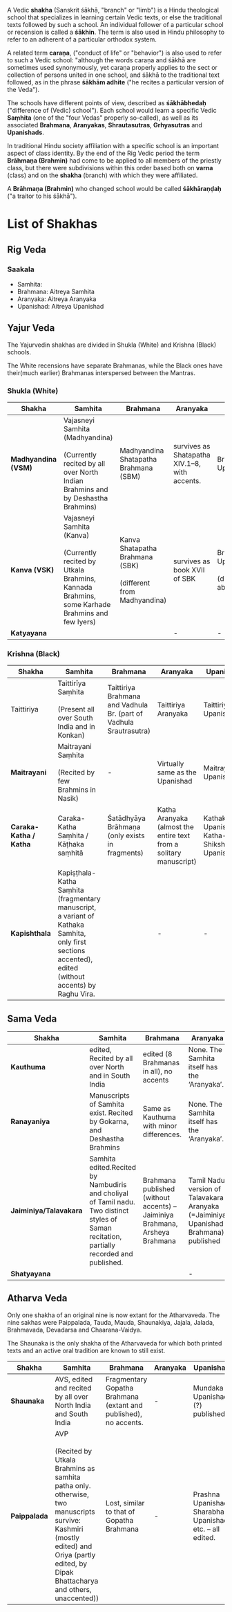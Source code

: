 A Vedic **shakha** (Sanskrit śākhā, "branch" or "limb") is a Hindu theological school that specializes in learning certain Vedic texts, or else the traditional texts followed by such a school. An individual follower of a particular school or recension is called a **śākhin**. The term is also used in Hindu philosophy to refer to an adherent of a particular orthodox system.

A related term **caraṇa**, ("conduct of life" or "behavior") is also used to refer to such a Vedic school: "although the words caraṇa and śākhā are sometimes used synonymously, yet caraṇa properly applies to the sect or collection of persons united in one school, and śākhā to the traditional text followed, as in the phrase **śākhām adhite** ("he recites a particular version of the Veda").

The schools have different points of view, described as **śākhābhedaḥ** ("difference of (Vedic) school"). Each school would learn a specific Vedic **Saṃhita** (one of the "four Vedas" properly so-called), as well as its associated **Brahmana**, **Aranyakas**, **Shrautasutras**, **Grhyasutras** and **Upanishads**.

In traditional Hindu society affiliation with a specific school is an important aspect of class identity. By the end of the Rig Vedic period the term **Brāhmaṇa (Brahmin)** had come to be applied to all members of the priestly class, but there were subdivisions within this order based both on **varna** (class) and on the **shakha** (branch) with which they were affiliated.

A **Brāhmaṇa (Brahmin)** who changed school would be called **śākhāraṇḍaḥ** ("a traitor to his śākhā").
# List of Shakhas
## Rig Veda

### Saakala
- Samhita:
- Brahmana: Aitreya Samhita
- Aranyaka: Aitreya Aranyaka
- Upanishad: Aitreya Upanishad
## Yajur Veda

The Yajurvedin shakhas are divided in Shukla (White) and Krishna (Black) schools.

The White recensions have separate Brahmanas, while the Black ones have their(much earlier) Brahmanas interspersed between the Mantras.
### Shukla (White)

| Shakha                | Samhita                                                                                                                        | Brahmana                                                            | Aranyaka                                      | Upanishad                                              |
| --------------------- | ------------------------------------------------------------------------------------------------------------------------------ | ------------------------------------------------------------------- | --------------------------------------------- | ------------------------------------------------------ |
| **Madhyandina (VSM)** | Vajasneyi Samhita (Madhyandina)<br><br>(Currently recited by all over North Indian Brahmins and by Deshastha Brahmins)         | Madhyandina Shatapatha Brahmana (SBM)                               | survives as Shatapatha XIV.1–8, with accents. | Brihadaranyaka Upanishad                               |
| **Kanva (VSK)**       | Vajasneyi Samhita (Kanva)<br><br>(Currently recited by Utkala Brahmins, Kannada Brahmins, some Karhade Brahmins and few Iyers) | Kanva Shatapatha Brahmana (SBK)<br><br>(different from Madhyandina) | survives as book XVII of SBK                  | Brihadaranyaka Upanishad<br><br>(different from above) |
| **Katyayana**         |                                                                                                                                |                                                                     | -                                             | -                                                      |
### Krishna (Black)

| Shakha                   | Samhita                                                                                                                                                | Brahmana                                                           | Aranyaka                                                           | Upanishad                                  |
| ------------------------ | ------------------------------------------------------------------------------------------------------------------------------------------------------ | ------------------------------------------------------------------ | ------------------------------------------------------------------ | ------------------------------------------ |
| Taittiriya               | Taittirīya Saṃhita<br><br>(Present all over South India and in Konkan)                                                                                 | Taittiriya Brahmana and Vadhula Br. (part of Vadhula Srautrasutra) | Taittiriya Aranyaka                                                | Taittiriya Upanishad                       |
| **Maitrayani**           | Maitrayani Saṃhita<br><br>(Recited by few Brahmins in Nasik)                                                                                           | -                                                                  | Virtually same as the Upanishad                                    | Maitrayaniya Upanishad                     |
| **Caraka-Katha / Katha** | Caraka-Katha Saṃhita / Kāṭhaka saṃhitā                                                                                                                 | Śatādhyāya Brāhmaṇa (only exists in fragments)                     | Katha Aranyaka (almost the entire text from a solitary manuscript) | Kathaka Upanishad, Katha-Shiksha Upanishad |
| **Kapishthala**          | Kapiṣṭhala-Katha Saṃhita (fragmentary manuscript, a variant of Kathaka Samhita, only first sections accented), edited (without accents) by Raghu Vira. |                                                                    | -                                                                  | -                                          |

## Sama Veda

| Shakha                   | Samhita                                                                                                                                     | Brahmana                                                                    | Aranyaka                                                                            | Upanishad           |
| ------------------------ | ------------------------------------------------------------------------------------------------------------------------------------------- | --------------------------------------------------------------------------- | ----------------------------------------------------------------------------------- | ------------------- |
| **Kauthuma**             | edited, Recited by all over North and in South India                                                                                        | edited (8 Brahmanas in all), no accents                                     | None. The Samhita itself has the ‘Aranyaka’.                                        | Chandogya Upanishad |
| **Ranayaniya**           | Manuscripts of Samhita exist. Recited by Gokarna, and Deshastha Brahmins                                                                    | Same as Kauthuma with minor differences.                                    | None. The Samhita itself has the ‘Aranyaka’.                                        | Same as Kauthuma.   |
| **Jaiminiya/Talavakara** | Samhita edited.Recited by Nambudiris and choliyal of Tamil nadu. Two distinct styles of Saman recitation, partially recorded and published. | Brahmana published (without accents) – Jaiminiya Brahmana, Arsheya Brahmana | Tamil Nadu version of Talavakara Aranyaka (=Jaiminiya Upanishad Brahmana) published | Kena Upanishad      |
| **Shatyayana**           |                                                                                                                                             |                                                                             | -                                                                                   | -                   |

## Atharva Veda

Only one shakha of an original nine is now extant for the Atharvaveda. The nine sakhas were Paippalada, Tauda, Mauda, Shaunakiya, Jajala, Jalada, Brahmavada, Devadarsa and Chaarana-Vaidya.

The Shaunaka is the only shakha of the Atharvaveda for which both printed texts and an active oral tradition are known to still exist.

| Shakha         | Samhita                                                                                                                                                                                             | Brahmana                                                         | Aranyaka | Upanishad                                                |
| -------------- | --------------------------------------------------------------------------------------------------------------------------------------------------------------------------------------------------- | ---------------------------------------------------------------- | -------- | -------------------------------------------------------- |
| **Shaunaka**   | AVS, edited and recited by all over North India and South India                                                                                                                                     | Fragmentary Gopatha Brahmana (extant and published), no accents. | -        | Mundaka Upanishad (?) published.                         |
| **Paippalada** | AVP<br><br>(Recited by Utkala Brahmins as samhita patha only. otherwise, two manuscripts survive: Kashmiri (mostly edited) and Oriya (partly edited, by Dipak Bhattacharya and others, unaccented)) | Lost, similar to that of Gopatha Brahmana                        | -        | Prashna Upanishad, Sharabha Upanishad etc. – all edited. |

